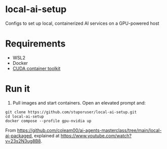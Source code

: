 # local-ai-setup
Configs to set up local, containerized AI services on a GPU-powered host

# Requirements

- WSL2
- Docker
- [CUDA container toolkit](https://developer.nvidia.com/cuda-downloads?target_os=Linux&target_arch=x86_64&Distribution=WSL-Ubuntu&target_version=2.0&target_type=deb_local)

# Run it

1. Pull images and start containers. Open an elevated prompt and:

```
git clone https://github.com/stuporuser/local-ai-setup.git
cd local-ai-setup
docker compose --profile gpu-nvidia up
```



From https://github.com/coleam00/ai-agents-masterclass/tree/main/local-ai-packaged, explained at https://www.youtube.com/watch?v=23s2N3ug8B8.

